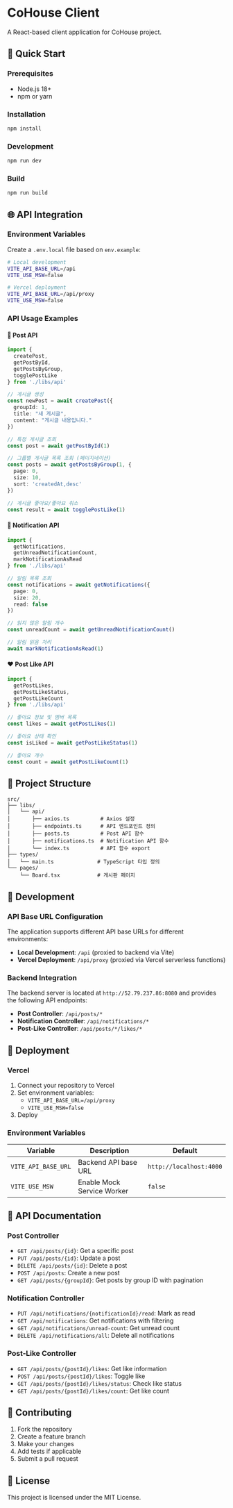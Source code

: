 # CoHouse Client

A React-based client application for CoHouse project.

## 🚀 Quick Start

### Prerequisites
- Node.js 18+ 
- npm or yarn

### Installation
   ```bash
   npm install
   ```

### Development
   ```bash
   npm run dev
   ```

### Build
```bash
npm run build
```

## 🌐 API Integration

### Environment Variables

Create a `.env.local` file based on `env.example`:

   ```bash
# Local development
VITE_API_BASE_URL=/api
VITE_USE_MSW=false

# Vercel deployment
VITE_API_BASE_URL=/api/proxy
VITE_USE_MSW=false
```

### API Usage Examples

#### 📰 Post API

```typescript
import { 
  createPost, 
  getPostById, 
  getPostsByGroup, 
  togglePostLike 
} from './libs/api'

// 게시글 생성
const newPost = await createPost({
  groupId: 1,
  title: "새 게시글",
  content: "게시글 내용입니다."
})

// 특정 게시글 조회
const post = await getPostById(1)

// 그룹별 게시글 목록 조회 (페이지네이션)
const posts = await getPostsByGroup(1, {
  page: 0,
  size: 10,
  sort: 'createdAt,desc'
})

// 게시글 좋아요/좋아요 취소
const result = await togglePostLike(1)
```

#### 🔔 Notification API

```typescript
import { 
  getNotifications, 
  getUnreadNotificationCount,
  markNotificationAsRead 
} from './libs/api'

// 알림 목록 조회
const notifications = await getNotifications({
  page: 0,
  size: 20,
  read: false
})

// 읽지 않은 알림 개수
const unreadCount = await getUnreadNotificationCount()

// 알림 읽음 처리
await markNotificationAsRead(1)
```

#### ❤️ Post Like API

```typescript
import { 
  getPostLikes, 
  getPostLikeStatus, 
  getPostLikeCount 
} from './libs/api'

// 좋아요 정보 및 멤버 목록
const likes = await getPostLikes(1)

// 좋아요 상태 확인
const isLiked = await getPostLikeStatus(1)

// 좋아요 개수
const count = await getPostLikeCount(1)
```

## 📁 Project Structure

```
src/
├── libs/
│   └── api/
│       ├── axios.ts          # Axios 설정
│       ├── endpoints.ts      # API 엔드포인트 정의
│       ├── posts.ts          # Post API 함수
│       ├── notifications.ts  # Notification API 함수
│       └── index.ts          # API 함수 export
├── types/
│   └── main.ts              # TypeScript 타입 정의
└── pages/
    └── Board.tsx            # 게시판 페이지
```

## 🔧 Development

### API Base URL Configuration

The application supports different API base URLs for different environments:

- **Local Development**: `/api` (proxied to backend via Vite)
- **Vercel Deployment**: `/api/proxy` (proxied via Vercel serverless functions)

### Backend Integration

The backend server is located at `http://52.79.237.86:8080` and provides the following API endpoints:

- **Post Controller**: `/api/posts/*`
- **Notification Controller**: `/api/notifications/*`
- **Post-Like Controller**: `/api/posts/*/likes/*`

## 🚀 Deployment

### Vercel

1. Connect your repository to Vercel
2. Set environment variables:
   - `VITE_API_BASE_URL=/api/proxy`
   - `VITE_USE_MSW=false`
3. Deploy

### Environment Variables

| Variable | Description | Default |
|----------|-------------|---------|
| `VITE_API_BASE_URL` | Backend API base URL | `http://localhost:4000` |
| `VITE_USE_MSW` | Enable Mock Service Worker | `false` |

## 📝 API Documentation

### Post Controller

- `GET /api/posts/{id}`: Get a specific post
- `PUT /api/posts/{id}`: Update a post
- `DELETE /api/posts/{id}`: Delete a post
- `POST /api/posts`: Create a new post
- `GET /api/posts/{groupId}`: Get posts by group ID with pagination

### Notification Controller

- `PUT /api/notifications/{notificationId}/read`: Mark as read
- `GET /api/notifications`: Get notifications with filtering
- `GET /api/notifications/unread-count`: Get unread count
- `DELETE /api/notifications/all`: Delete all notifications

### Post-Like Controller

- `GET /api/posts/{postId}/likes`: Get like information
- `POST /api/posts/{postId}/likes`: Toggle like
- `GET /api/posts/{postId}/likes/status`: Check like status
- `GET /api/posts/{postId}/likes/count`: Get like count

## 🤝 Contributing

1. Fork the repository
2. Create a feature branch
3. Make your changes
4. Add tests if applicable
5. Submit a pull request

## 📄 License

This project is licensed under the MIT License.
